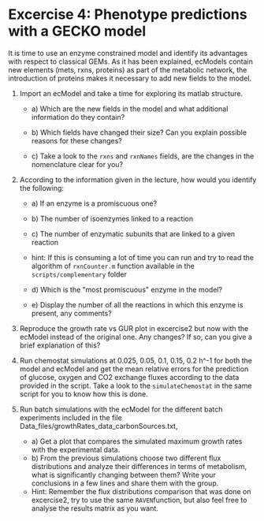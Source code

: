# Excercise 4: Phenotype predictions with a GECKO model
It is time to use an enzyme constrained model and identify its advantages with respect to classical GEMs. As it has been explained, ecModels contain new elements (mets, rxns, proteins) as part of the metabolic network, the introduction of proteins makes it necessary to add new fields to the model.

1. Import an ecModel and take a time for exploring its matlab structure.
    
    * a) Which are the new fields in the model and what additional information do they contain?

    * b) Which fields have changed their size? Can you explain possible reasons for these changes?

    * c) Take a look to the `rxns` and `rxnNames` fields, are the changes in the nomenclature clear for you? 


1. According to the information given in the lecture, how would you identify the following:
    
    * a) If an enzyme is a promiscuous one?

    
    * b) The number of isoenzymes linked to a reaction
    
    * c) The number of enzymatic subunits that are linked to a given reaction
    
    * hint: If this is consuming a lot of time you can run and try to read the algorithm of `rxnCounter.m` function available in the `scripts/complementary` folder

    * d) Which is the "most promiscuous" enzyme in the model?
    
    * e) Display the number of all the reactions in which this enzyme is present, any comments?

1. Reproduce the growth rate vs GUR plot in excercise2 but now with the ecModel instead of the original one. Any changes? If so, can you give a brief explanation of this?

1. Run chemostat simulations at 0.025, 0.05, 0.1, 0.15, 0.2 h^-1 for both the model and ecModel and get the mean relative errors for the prediction of glucose, oxygen and CO2 exchange fluxes according to the data provided in the script. Take a look to the `simulateChemostat` in the same script for you to know how this is done.

1. Run batch simulations with the ecModel for the different batch experiments included in the file Data_files/growthRates_data_carbonSources.txt, 
    
    * a) Get a plot that compares the simulated maximum growth rates with the experimental data.
    * b) From the previous simulations choose two different flux distributions and analyze their differences in terms of metabolism, what is significantly changing between them? Write your conclusions in a few lines and share them with the group.
    * Hint: Remember the flux distributions comparison that was done on excercise2, try to use the same `RAVEN`function, but also feel free to analyse the results matrix as you want.
    

 



